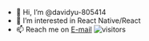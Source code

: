 - 👋 Hi, I’m @davidyu-805414
- 👀 I’m interested in React Native/React
- 📫 Reach me on [E-mail](mailto:davidyu@pchome.tw)
![visitors](https://visitor-badge.laobi.icu/badge?page_id=pc_github_porfile)
